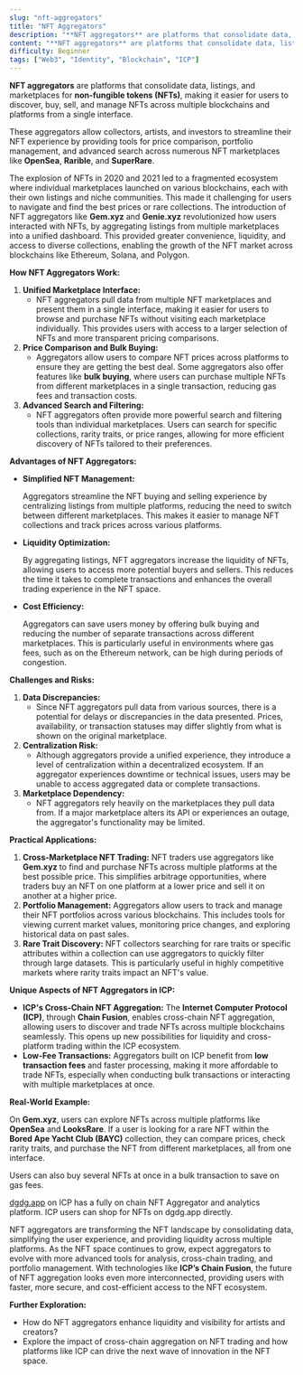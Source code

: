 ```yaml
---
slug: "nft-aggregators"
title: "NFT Aggregators"
description: "**NFT aggregators** are platforms that consolidate data, listings, and marketplaces for **non-fungible tokens (NFTs)**, making it easier for users to discover, buy, sell, and manage NFTs across multiple blockchains and platforms from a single interface"
content: "**NFT aggregators** are platforms that consolidate data, listings, and marketplaces for **non-fungible tokens (NFTs)**, making it easier for users to discover, buy, sell, and manage NFTs across multiple blockchains and platforms from a single interface"
difficulty: Beginner
tags: ["Web3", "Identity", "Blockchain", "ICP"]
---
```




**NFT aggregators** are platforms that consolidate data, listings, and marketplaces for **non-fungible tokens (NFTs)**, making it easier for users to discover, buy, sell, and manage NFTs across multiple blockchains and platforms from a single interface.

These aggregators allow collectors, artists, and investors to streamline their NFT experience by providing tools for price comparison, portfolio management, and advanced search across numerous NFT marketplaces like **OpenSea**, **Rarible**, and **SuperRare**.

The explosion of NFTs in 2020 and 2021 led to a fragmented ecosystem where individual marketplaces launched on various blockchains, each with their own listings and niche communities. This made it challenging for users to navigate and find the best prices or rare collections. The introduction of NFT aggregators like **Gem.xyz** and **Genie.xyz** revolutionized how users interacted with NFTs, by aggregating listings from multiple marketplaces into a unified dashboard. This provided greater convenience, liquidity, and access to diverse collections, enabling the growth of the NFT market across blockchains like Ethereum, Solana, and Polygon.

**How NFT Aggregators Work:**

1. **Unified Marketplace Interface:**
    - NFT aggregators pull data from multiple NFT marketplaces and present them in a single interface, making it easier for users to browse and purchase NFTs without visiting each marketplace individually. This provides users with access to a larger selection of NFTs and more transparent pricing comparisons.
2. **Price Comparison and Bulk Buying:**
    - Aggregators allow users to compare NFT prices across platforms to ensure they are getting the best deal. Some aggregators also offer features like **bulk buying**, where users can purchase multiple NFTs from different marketplaces in a single transaction, reducing gas fees and transaction costs.
3. **Advanced Search and Filtering:**
    - NFT aggregators often provide more powerful search and filtering tools than individual marketplaces. Users can search for specific collections, rarity traits, or price ranges, allowing for more efficient discovery of NFTs tailored to their preferences.

**Advantages of NFT Aggregators:**

- **Simplified NFT Management:**

    Aggregators streamline the NFT buying and selling experience by centralizing listings from multiple platforms, reducing the need to switch between different marketplaces. This makes it easier to manage NFT collections and track prices across various platforms.

- **Liquidity Optimization:**

    By aggregating listings, NFT aggregators increase the liquidity of NFTs, allowing users to access more potential buyers and sellers. This reduces the time it takes to complete transactions and enhances the overall trading experience in the NFT space.

- **Cost Efficiency:**

    Aggregators can save users money by offering bulk buying and reducing the number of separate transactions across different marketplaces. This is particularly useful in environments where gas fees, such as on the Ethereum network, can be high during periods of congestion.

**Challenges and Risks:**

1. **Data Discrepancies:**
    - Since NFT aggregators pull data from various sources, there is a potential for delays or discrepancies in the data presented. Prices, availability, or transaction statuses may differ slightly from what is shown on the original marketplace.
2. **Centralization Risk:**
    - Although aggregators provide a unified experience, they introduce a level of centralization within a decentralized ecosystem. If an aggregator experiences downtime or technical issues, users may be unable to access aggregated data or complete transactions.
3. **Marketplace Dependency:**
    - NFT aggregators rely heavily on the marketplaces they pull data from. If a major marketplace alters its API or experiences an outage, the aggregator's functionality may be limited.

**Practical Applications:**

1. **Cross-Marketplace NFT Trading:** NFT traders use aggregators like **Gem.xyz** to find and purchase NFTs across multiple platforms at the best possible price. This simplifies arbitrage opportunities, where traders buy an NFT on one platform at a lower price and sell it on another at a higher price.
2. **Portfolio Management:** Aggregators allow users to track and manage their NFT portfolios across various blockchains. This includes tools for viewing current market values, monitoring price changes, and exploring historical data on past sales.
3. **Rare Trait Discovery:** NFT collectors searching for rare traits or specific attributes within a collection can use aggregators to quickly filter through large datasets. This is particularly useful in highly competitive markets where rarity traits impact an NFT's value.

**Unique Aspects of NFT Aggregators in ICP:**

- **ICP's Cross-Chain NFT Aggregation:**
    The **Internet Computer Protocol (ICP)**, through **Chain Fusion**, enables cross-chain NFT aggregation, allowing users to discover and trade NFTs across multiple blockchains seamlessly. This opens up new possibilities for liquidity and cross-platform trading within the ICP ecosystem.
- **Low-Fee Transactions:**
    Aggregators built on ICP benefit from **low transaction fees** and faster processing, making it more affordable to trade NFTs, especially when conducting bulk transactions or interacting with multiple marketplaces at once.

**Real-World Example:**

On **Gem.xyz**, users can explore NFTs across multiple platforms like **OpenSea** and **LooksRare**. If a user is looking for a rare NFT within the **Bored Ape Yacht Club (BAYC)** collection, they can compare prices, check rarity traits, and purchase the NFT from different marketplaces, all from one interface.

Users can also buy several NFTs at once in a bulk transaction to save on gas fees.

[dgdg.app](https://dgdg.app/nfts/collections) on ICP has a fully on chain NFT Aggregator and analytics platform. ICP users can shop for NFTs on dgdg.app directly.

NFT aggregators are transforming the NFT landscape by consolidating data, simplifying the user experience, and providing liquidity across multiple platforms. As the NFT space continues to grow, expect aggregators to evolve with more advanced tools for analysis, cross-chain trading, and portfolio management. With technologies like **ICP’s Chain Fusion**, the future of NFT aggregation looks even more interconnected, providing users with faster, more secure, and cost-efficient access to the NFT ecosystem.

**Further Exploration:**

- How do NFT aggregators enhance liquidity and visibility for artists and creators?
- Explore the impact of cross-chain aggregation on NFT trading and how platforms like ICP can drive the next wave of innovation in the NFT space.
